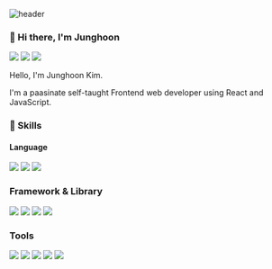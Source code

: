 

![header](https://capsule-render.vercel.app/api?type=wave&color=auto&height=300&section=header&text=Junghoon%20Kim&fontSize=90)


### 👋 Hi there, I'm Junghoon
<a href="https://velog.io/@rmfhsep" target="_blank"><img src="https://img.shields.io/badge/blog-20C997?style=flat-square&logo=Velog&logoColor=white"/></a>
<a href="https://adventurous-bangle-8ec.notion.site/7d137f22e1a242fea61c92c5134f7201" target="_blank"><img src="https://img.shields.io/badge/resume-000000?style=flat-square&logo=Notion&logoColor=white"/></a>
<img src="https://img.shields.io/badge/rmfhsep@gmail.com-EA4335?style=flat-square&logo=Gmail&logoColor=white"/></a>

Hello, I'm Junghoon Kim. 

I'm a paasinate self-taught Frontend web developer using React and JavaScript.

### 💪 Skills

#### Language
<img src="https://img.shields.io/badge/JavaScript-F7DF1E?style=flat-square&logo=JavaScript&logoColor=white"/></a>
<img src="https://img.shields.io/badge/HTML-E34F26?style=flat-square&logo=HTML5&logoColor=white"/></a>
<img src="https://img.shields.io/badge/CSS-1572B6?style=flat-square&logo=CSS3&logoColor=white"/></a>


### Framework & Library
<img src="https://img.shields.io/badge/React-61DAFB?style=flat-square&logo=React&logoColor=white"/></a>
<img src="https://img.shields.io/badge/Styled Components-DB7093?style=flat-square&logo=Styled components&logoColor=white"/></a>
<img src="https://img.shields.io/badge/Node.js-339933?style=flat-square&logo=Node.js&logoColor=white"/></a>
<img src="https://img.shields.io/badge/Express-000000?style=flat-square&logo=Express&logoColor=white"/></a>

### Tools
<img src="https://img.shields.io/badge/Github-181717?style=flat-square&logo=Github&logoColor=white"/></a>
<img src="https://img.shields.io/badge/Figma-F24E1E?style=flat-square&logo=Figma&logoColor=white"/></a>
<img src="https://img.shields.io/badge/Notion-000000?style=flat-square&logo=Notion&logoColor=white"/></a>
<img src="https://img.shields.io/badge/Asana-273347?style=flat-square&logo=Asana&logoColor=white"/></a>
<img src="https://img.shields.io/badge/Slack-4A154B?style=flat-square&logo=Slack&logoColor=white"/></a>



<!--
**rmfhsep/rmfhsep** is a ✨ _special_ ✨ repository because its `README.md` (this file) appears on your GitHub profile.

Here are some ideas to get you started:

- 🔭 I’m currently working on ...
- 🌱 I’m currently learning ...
- 👯 I’m looking to collaborate on ...
- 🤔 I’m looking for help with ...
- 💬 Ask me about ...
- 📫 How to reach me: ...
- 😄 Pronouns: ...
- ⚡ Fun fact: ...
-->
